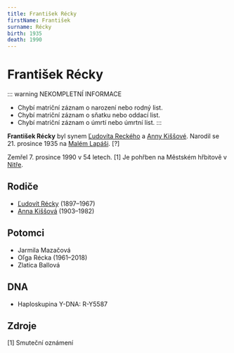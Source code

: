 ```yaml
---
title: František Récky
firstName: František
surname: Récky
birth: 1935
death: 1990
---
```

# František Récky

::: warning NEKOMPLETNÍ INFORMACE

* Chybí matriční záznam o narození nebo rodný list.
* Chybí matriční záznam o sňatku nebo oddací list.
* Chybí matriční záznam o úmrtí nebo úmrtní list.
  :::

**František Récky** byl synem [Ľudovíta Reckého](recky-ludovit-1887.md) a [Anny Kiššové](kissova-anna-1903.md). Narodil se 21. prosince 1935 na [Malém Lapáši](https://cs.wikipedia.org/wiki/Mal%C3%BD_Lap%C3%A1%C5%A1). \[?]

Zemřel 7. prosince 1990 v 54 letech. \[1] Je pohřben na Městském hřbitově v [Nitře](https://cs.wikipedia.org/wiki/Nitra).

## Rodiče

* [Ľudovít Récky](recky-ludovit-1887.md) (1897–1967)
* [Anna Kiššová](kissova-anna-1903.md) (1903–1982)

## Potomci

* Jarmila Mazačová
* Oľga Récka (1961–2018)
* Zlatica Ballová

## DNA

* Haploskupina Y-DNA: R-Y5587

## Zdroje

[1] Smuteční oznámení